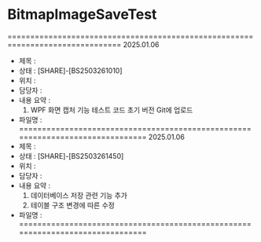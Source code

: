 # BitmapImageSaveTest


===============================================================================
2025.01.06
- 제목 : 
- 상태 : [SHARE]-[BS2503261010] 
- 위치 : 
- 담당자 : 
- 내용 요약 :
	1) WPF 화면 캡처 기능 테스트 코드 초기 버전 Git에 업로드
- 파일명 : 
===============================================================================
2025.01.06
- 제목 : 
- 상태 : [SHARE]-[BS2503261450] 
- 위치 : 
- 담당자 : 
- 내용 요약 :
	1) 데이터베이스 저장 관련 기능 추가
	2) 테이블 구조 변경에 따른 수정
- 파일명 : 
===============================================================================